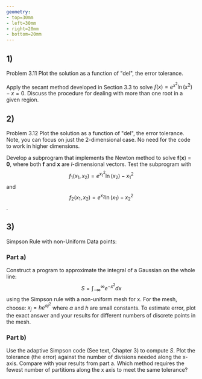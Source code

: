 ```yaml
---
geometry:
- top=30mm
- left=30mm
- right=20mm
- bottom=20mm
---
```



## 1)
Problem 3.11 Plot the solution as a function of "del", the error tolerance.

Apply the secant method developed in Section 3.3 to solve $f(x)=e^{x^2}\ln(x^2)-x=0$. Discuss the procedure for dealing with more than one
root in a given region.
 
## 2)
Problem 3.12 Plot the solution as a function of "del", the error tolerance.  Note, you can focus on just the 2-dimensional case.  No need for the code to work in higher dimensions. 

Develop a subprogram that implements the Newton method to solve **f**(**x**) =
**0**, where both **f** and **x** are $l$-dimensional vectors. Test the subprogram with
$$f_1(x_1,x_2)=e^{x_1^2}\ln(x_2)-x_1^2$$ and $$f_2(x_1,x_2)=e^{x_2}\ln(x_1)-x_2^2$$.
 
## 3)
Simpson Rule with non-Uniform Data points:
 
### Part a)
Construct a program to approximate the integral of a Gaussian on the whole line:
$$ S = \int_{-\infty}^\infty e^{-x^2}dx $$
using the Simpson rule with a non-uniform mesh for x.  For the mesh, choose: $x_j = he^{\alpha j^2}$ where $\alpha$ and $h$ are small constants. To estimate error, plot the exact answer and your results for different numbers of discrete points in the mesh.

### Part b)
Use the adaptive Simpson code (See text, Chapter 3) to compute $S$. Plot the tolerance (the error) against the number of divisions needed along the x-axis.  Compare with your results from part a.  Which method requires the fewest number of partitions along the x axis to meet the same tolerance? 
